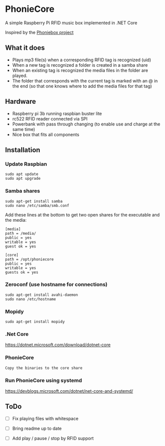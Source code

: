 # PhonieCore
A simple Raspberry Pi RFID music box implemented in .NET Core 

Inspired by the [Phoniebox project](http://phoniebox.de)

## What it does
- Plays mp3 file(s) when a corresponding RFID tag is recognized (uid)
- When a new tag is recognized a folder is created in a samba share
- When an existing tag is recognized the media files in the folder are played. 
- The folder that corresponds with the current tag is marked with an @ in the end (so that one knows where to add the media files for that tag)

## Hardware
- Raspberry pi 3b running raspbian buster lite
- rc522 RFID reader connected via SPI
- Powerbank with pass through changing (to enable use and charge at the same time)
- Nice box that fits all components

## Installation
### Update Raspbian
```
sudo apt update
sudo apt upgrade
```

### Samba shares
```
sudo apt-get install samba
sudo nano /etc/samba/smb.conf
```
Add these lines at the bottom to get two open shares for the executable and the media:
```
[media]
path = /media/
public = yes
writable = yes
guest ok = yes

[core]
path = /opt/phoniecore
public = yes
writable = yes
guests ok = yes
```

### Zeroconf (use hostname for connections) 
```
sudo apt-get install avahi-daemon
sudo nano /etc/hostname
```

### Mopidy
```
sudo apt-get install mopidy
```

### .Net Core
https://dotnet.microsoft.com/download/dotnet-core

### PhonieCore
```
Copy the binaries to the core share
```

### Run PhonieCore using systemd
https://devblogs.microsoft.com/dotnet/net-core-and-systemd/

## ToDo
- [ ] Fix playing files with whitespace
- [ ] Bring readme up to date
- [ ] Add play / pause / stop by RFID support

